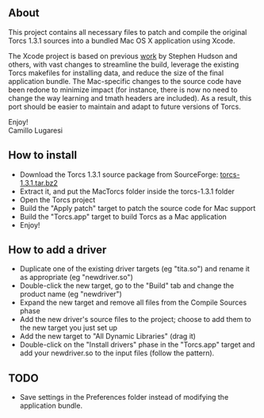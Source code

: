 About
-----
This project contains all necessary files to patch and compile the original Torcs 1.3.1 sources into
a bundled Mac OS X application using Xcode.

The Xcode project is based on previous [work][2] by Stephen Hudson and others, with vast changes to
streamline the build, leverage the existing Torcs makefiles for installing data, and reduce the size
of the final application bundle. The Mac-specific changes to the source code have been redone to
minimize impact (for instance, there is now no need to change the way learning and tmath headers are
included). As a result, this port should be easier to maintain and adapt to future versions of Torcs.

Enjoy!  
Camillo Lugaresi

How to install
--------------
- Download the Torcs 1.3.1 source package from SourceForge: [torcs-1.3.1.tar.bz2][1]
- Extract it, and put the MacTorcs folder inside the torcs-1.3.1 folder
- Open the Torcs project
- Build the "Apply patch" target to patch the source code for Mac support
- Build the "Torcs.app" target to build Torcs as a Mac application
- Enjoy!

How to add a driver
-------------------
- Duplicate one of the existing driver targets (eg "tita.so") and rename it as appropriate
  (eg "newdriver.so")
- Double-click the new target, go to the "Build" tab and change the product name (eg "newdriver")
- Expand the new target and remove all files from the Compile Sources phase
- Add the new driver's source files to the project; choose to add them to the new target you just
  set up
- Add the new target to "All Dynamic Libraries" (drag it)
- Double-click on the "Install drivers" phase in the "Torcs.app" target and add your newdriver.so to
  the input files (follow the pattern).

TODO
----
- Save settings in the Preferences folder instead of modifying the application bundle.


[1]: http://sourceforge.net/projects/torcs/files/all-in-one/1.3.1/torcs-1.3.1.tar.bz2/download
[2]: http://publish.uwo.ca/~shudson2/Home/Blog/7805725A-C647-41F0-B9C2-B91E8388D4EC.html
